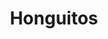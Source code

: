 ---
title: Honguitos
date: 
draft: false

# descripcion
description : Honguitos

materials: Plata 925

color: Amarillo, Celeste, Rojo, Verde, Rosa y Azul

dimensions: 0,8cm

code: 01-15-0163

type: "Aros"

categories: []

price: $670,00

# Images
# first image will be shown in the product page
images:
  # - image: "images/path_to_image"
  # La ubicacion de las imagenes es imagenes/Aros/Aros.Infantil/01-15-0163-honguitos
  - image: "./images/aros/infantil/01-15-0163-honguitos_a.JPG"
  - image: "./images/aros/infantil/01-15-0163-honguitos_b.JPG"
  - image: "./images/aros/infantil/01-15-0163-honguitos_c.JPG"
  - image: "./images/aros/infantil/01-15-0163-honguitos_d.JPG"
  - image: "./images/aros/infantil/01-15-0163-honguitos_e.JPG"
---